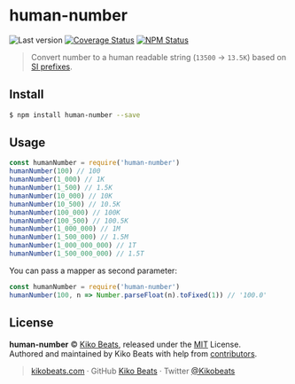 # human-number

![Last version](https://img.shields.io/github/tag/Kikobeats/human-number.svg?style=flat-square)
[![Coverage Status](https://img.shields.io/coveralls/Kikobeats/human-number.svg?style=flat-square)](https://coveralls.io/github/Kikobeats/human-number)
[![NPM Status](https://img.shields.io/npm/dm/human-number.svg?style=flat-square)](https://www.npmjs.org/package/human-number)

> Convert number to a human readable string (`13500` → `13.5K`) based on [SI prefixes](https://en.wikipedia.org/wiki/Metric_prefix).

## Install

```bash
$ npm install human-number --save
```

## Usage

```js
const humanNumber = require('human-number')
humanNumber(100) // 100
humanNumber(1_000) // 1K
humanNumber(1_500) // 1.5K
humanNumber(10_000) // 10K
humanNumber(10_500) // 10.5K
humanNumber(100_000) // 100K
humanNumber(100_500) // 100.5K
humanNumber(1_000_000) // 1M
humanNumber(1_500_000) // 1.5M
humanNumber(1_000_000_000) // 1T
humanNumber(1_500_000_000) // 1.5T
```

You can pass a mapper as second parameter:

```js
const humanNumber = require('human-number')
humanNumber(100, n => Number.parseFloat(n).toFixed(1)) // '100.0'
```

## License

**human-number** © [Kiko Beats](https://kikobeats.com), released under the [MIT](https://github.com/Kikobeats/human-number/blob/master/LICENSE.md) License.<br>
Authored and maintained by Kiko Beats with help from [contributors](https://github.com/Kikobeats/human-number/contributors).

> [kikobeats.com](https://kikobeats.com) · GitHub [Kiko Beats](https://github.com/Kikobeats) · Twitter [@Kikobeats](https://twitter.com/Kikobeats)
